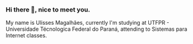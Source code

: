 ### Hi there 👋, nice to meet you.
  My name is Ulisses Magalhães, currently I'm studying at UTFPR - Universidade Técnologica Federal do Paraná, attending to Sistemas para Internet classes.
<!--
**magalhaesulisses/magalhaesulisses** is a ✨ _special_ ✨ repository because its `README.md` (this file) appears on your GitHub profile.

Here are some ideas to get you started:

- 🔭 I’m currently working on ...
- 🌱 I’m currently learning ...
- 👯 I’m looking to collaborate on ...
- 🤔 I’m looking for help with ...
- 💬 Ask me about ...
- 📫 How to reach me: ...
- 😄 Pronouns: ...
- ⚡ Fun fact: ...
-->
